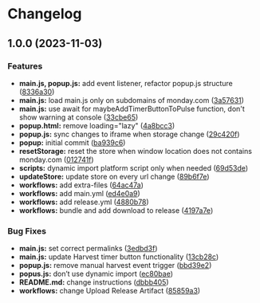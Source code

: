 # Changelog

## 1.0.0 (2023-11-03)


### Features

* **main.js, popup.js:** add event listener, refactor popup.js structure ([8336a30](https://github.com/timohubois/harvest-monday-integration-chrome-extension/commit/8336a30f79e65c1f549a85b5daaa2ac38a349f55))
* **main.js:** load main.js only on subdomains of monday.com ([3a57631](https://github.com/timohubois/harvest-monday-integration-chrome-extension/commit/3a576316c9db7cad6a9c97ce9ccc926681dcfc58))
* **main.js:** use await for maybeAddTimerButtonToPulse function, don't show warning at console ([33cbe65](https://github.com/timohubois/harvest-monday-integration-chrome-extension/commit/33cbe65cd381fc8822c79eb8c77a1853d1284955))
* **popup.html:** remove loading="lazy" ([4a8bcc3](https://github.com/timohubois/harvest-monday-integration-chrome-extension/commit/4a8bcc359214f5c422ff1bb1167293512d03737c))
* **popup.js:** sync changes to iframe when storage change ([29c420f](https://github.com/timohubois/harvest-monday-integration-chrome-extension/commit/29c420f56362d174d80ef432dfe610842443bdec))
* **popup:** initial commit ([ba939c6](https://github.com/timohubois/harvest-monday-integration-chrome-extension/commit/ba939c667e3375fd4c2e5c8da723a477757f1e96))
* **resetStorage:** reset the store when window location does not contains monday.com ([012741f](https://github.com/timohubois/harvest-monday-integration-chrome-extension/commit/012741f08a33e405f6c62c7f0e9ec17e82e290d4))
* **scripts:** dynamic import platform script only when needed ([69d53de](https://github.com/timohubois/harvest-monday-integration-chrome-extension/commit/69d53de7f2349a995ddd23201747267828c5a483))
* **updateStore:** update store on every url change ([89b6f7e](https://github.com/timohubois/harvest-monday-integration-chrome-extension/commit/89b6f7e4e104dbffc80a8de63d55303d14cdb028))
* **workflows:** add extra-files ([64ac47a](https://github.com/timohubois/harvest-monday-integration-chrome-extension/commit/64ac47abbc7d9cf7f6949ab7af037cf474e3a07c))
* **workflows:** add main.yml ([ed4e0a9](https://github.com/timohubois/harvest-monday-integration-chrome-extension/commit/ed4e0a9faaea973df53ec3a9931485e411dc7bdf))
* **workflows:** add release.yml ([4880b78](https://github.com/timohubois/harvest-monday-integration-chrome-extension/commit/4880b780f6702213238c6b2cb063c77fc96b5a8f))
* **workflows:** bundle and add download to release ([4197a7e](https://github.com/timohubois/harvest-monday-integration-chrome-extension/commit/4197a7ed5911d2331a6eee1b1aa4875950b685b5))


### Bug Fixes

* **main.js:** set correct permalinks ([3edbd3f](https://github.com/timohubois/harvest-monday-integration-chrome-extension/commit/3edbd3fe567bc3c1206ad5448d8d74d401620652))
* **main.js:** update Harvest timer button functionality ([13cb28c](https://github.com/timohubois/harvest-monday-integration-chrome-extension/commit/13cb28c641a548b81828e325d8e078d813458370))
* **popup.js:** remove manual harvest event trigger ([bbd39e2](https://github.com/timohubois/harvest-monday-integration-chrome-extension/commit/bbd39e2d61a1451d1a76c6418f10e4619181b85e))
* **popus.js:** don’t use dynamic import ([ec80bae](https://github.com/timohubois/harvest-monday-integration-chrome-extension/commit/ec80bae0e37af76baa999af359dc347460bc2ed1))
* **README.md:** change instructions ([dbbb405](https://github.com/timohubois/harvest-monday-integration-chrome-extension/commit/dbbb405153241d762971c808cd44b3796de977ce))
* **workflows:** change Upload Release Artifact ([85859a3](https://github.com/timohubois/harvest-monday-integration-chrome-extension/commit/85859a3c4d5d1a7cfa223734dfb1ba90e1d5cdc0))
